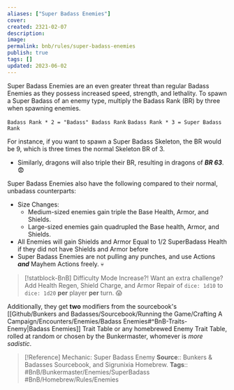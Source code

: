 ```yaml
---
aliases: ["Super Badass Enemies"]
cover: 
created: 2321-02-07
description: 
image: 
permalink: bnb/rules/super-badass-enemies
publish: true
tags: []
updated: 2023-06-02
---
```


Super Badass Enemies are an even greater threat than regular Badass Enemies as they possess increased speed, strength, and lethality. To spawn a Super Badass of an enemy type, multiply the Badass Rank (BR) by three when spawning enemies.

`Badass Rank * 2 = "Badass" Badass Rank`
`Badass Rank * 3 = Super Badass Rank`

For instance, if you want to spawn a Super Badass Skeleton, the BR would be 9, which is three times the normal Skeleton BR of 3. 
- Similarly, dragons will also triple their BR, resulting in dragons of ***BR 63***. 😨

Super Badass Enemies also have the following compared to their normal, unbadass counterparts:
- Size Changes:
    - Medium-sized enemies gain triple the Base Health, Armor, and Shields.
    - Large-sized enemies gain quadrupled the Base health, Armor, and Shields.
- All Enemies will gain Shields and Armor Equal to 1/2 SuperBadass Health if they did not have Shields and Armor before
- Super Badass Enemies are not pulling any punches, and use Actions ***and*** Mayhem Actions freely. 💀

> [!statblock-BnB] Difficulty Mode Increase?!
> Want an extra challenge? 
> Add Health Regen, Shield Charge, and Armor Repair of `dice: 1d10` to `dice: 1d20` **per** player **per** turn. 😱

Additionally, they get **two** modifiers from the sourcebook's [[Github/Bunkers and Badasses/Sourcebook/Running the Game/Crafting A Campaign/Encounters/Enemies/Badass Enemies#^BnB-Traits-Enemy|Badass Enemies]] Trait Table or any homebrewed Enemy Trait Table, rolled at random or chosen by the Bunkermaster, whomever is *more sadistic*.

> [!Reference] Mechanic: Super Badass Enemy
> **Source**:: Bunkers & Badasses Sourcebook, and Sigrunixia Homebrew.
> **Tags**:: #BnB/Bunkermaster/Enemies/SuperBadass #BnB/Homebrew/Rules/Enemies
